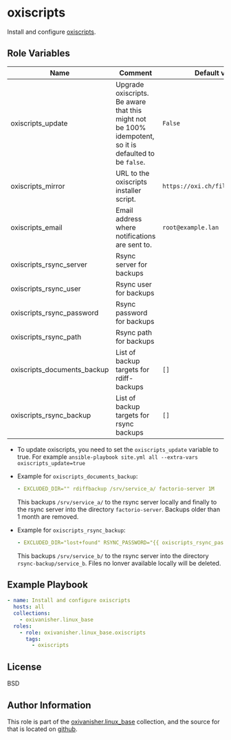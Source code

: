 oxiscripts
==========

Install and configure [oxiscripts](https://github.com/oxivanisher/oxiscripts).

Role Variables
--------------

| Name          | Comment                              | Default value |
|---------------|--------------------------------------|---------------|
| oxiscripts_update | Upgrade oxiscripts. Be aware that this might not be 100% idempotent, so it is defaulted to be `false`. | `False`          |
| oxiscripts_mirror | URL to the oxiscripts installer script. | `https://oxi.ch/files/install.sh`          |
| oxiscripts_email  | Email address where notifications are sent to. | `root@example.lan`          |
| oxiscripts_rsync_server | Rsync server for backups |          |
| oxiscripts_rsync_user  | Rsync user for backups |          |
| oxiscripts_rsync_password | Rsync password for backups |           |
| oxiscripts_rsync_path | Rsync path for backups |           |
| oxiscripts_documents_backup  | List of backup targets for rdiff-backups | `[]`          |
| oxiscripts_rsync_backup | List of backup targets for rsync backups | `[]`          |

* To update oxiscripts, you need to set the `oxiscripts_update` variable to true. For example `ansible-playbook site.yml all --extra-vars oxiscripts_update=true`

* Example for `oxiscripts_documents_backup`:
  ```yaml
  - EXCLUDED_DIR="" rdiffbackup /srv/service_a/ factorio-server 1M
  ```
  This backups `/srv/service_a/` to the rsync server locally and finally to the rsync server into the directory `factorio-server`. Backups older than 1 month are removed.

* Example for `oxiscripts_rsync_backup`:
  ```yaml
  - EXCLUDED_DIR="lost+found" RSYNC_PASSWORD="{{ oxiscripts_rsync_password }}" rsyncbackup /srv/service_b/ backup@{{ oxiscripts_rsync_server }}::rsync-backup/service_b "--delete"
  ```
  This backups `/srv/service_b/` to the rsync server into the directory `rsync-backup/service_b`. Files no lonver available locally will be deleted.

Example Playbook
----------------

```yaml
- name: Install and configure oxiscripts
  hosts: all
  collections:
    - oxivanisher.linux_base
  roles:
    - role: oxivanisher.linux_base.oxiscripts
      tags:
        - oxiscripts
```
License
-------

BSD

Author Information
------------------

This role is part of the [oxivanisher.linux_base](https://galaxy.ansible.com/ui/repo/published/oxivanisher/linux_base/) collection, and the source for that is located on [github](https://github.com/oxivanisher/collection-linux_base).
